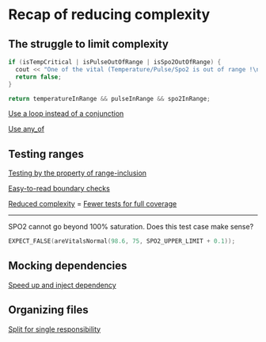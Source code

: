 # Recap of reducing complexity

## The struggle to limit complexity

```cpp
if (isTempCritical | isPulseOutOfRange | isSpo2OutOfRange) {
  cout << "One of the vital (Temperature/Pulse/Spo2 is out of range !\n";
  return false;
}
```

```cpp
return temperatureInRange && pulseInRange && spo2InRange;
```

[Use a loop instead of a conjunction](https://github.com/code-craft-igt-1/simple-monitor-in-cpp-surdhawal20/blob/41798474a72ea48819c8b11907612e054ceb88d8/monitor.cpp)

[Use any_of](https://en.cppreference.com/w/cpp/algorithm/all_any_none_of)

## Testing ranges

[Testing by the property of range-inclusion](https://github.com/code-craft-igt-1/simple-monitor-in-cpp-manojsubrahmanian/blob/12f7ed9f40c0935a9305f306e2c21c2ac4795e1a/test-monitor.cpp)

[Easy-to-read boundary checks](https://github.com/code-craft-igt-1/simple-monitor-in-cpp-shunmugasundaramp/blob/cae96a498bd90315e91f55df995f99b01aadbdab/test-monitor.cpp)

[Reduced complexity](https://github.com/code-craft-igt-1/simple-monitor-in-cpp-arundas005/blob/fdd1c8cb3eb0eabecd7c9c250bc9f63d8b3bd911/monitor.cpp) = [Fewer tests for full coverage](https://github.com/code-craft-igt-1/simple-monitor-in-cpp-arundas005/blob/fdd1c8cb3eb0eabecd7c9c250bc9f63d8b3bd911/test-monitor.cpp)

---

SPO2 cannot go beyond 100% saturation. Does this test case make sense?

```cpp
EXPECT_FALSE(areVitalsNormal(98.6, 75, SPO2_UPPER_LIMIT + 0.1));
```

## Mocking dependencies

[Speed up and inject dependency](https://github.com/code-craft-igt-1/simple-monitor-in-cpp-lll2yu/blob/f608e6a2194fae6007f0f80804d0980a210d5cc5/test-vitalchecker.cpp)

## Organizing files

[Split for single responsibility](https://github.com/code-craft-igt-1/simple-monitor-in-cpp-pravocodes/pull/1/files)
